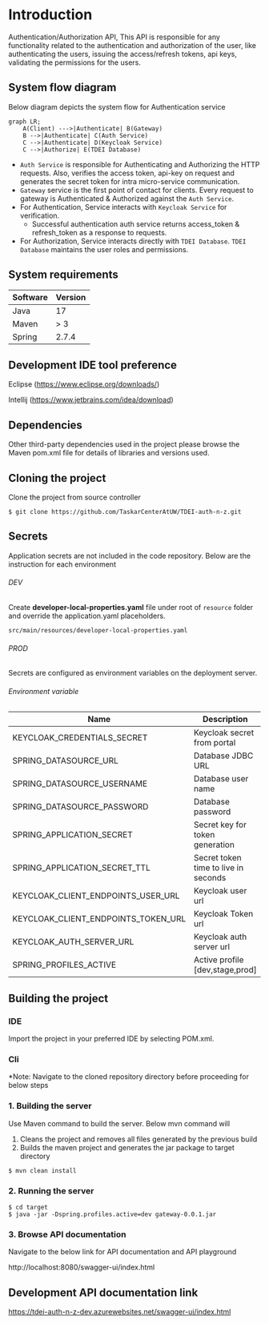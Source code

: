 # Introduction

Authentication/Authorization API, This API is responsible for any functionality related to the authentication and
authorization of
the
user, like authenticating the users, issuing the access/refresh tokens, api keys, validating the permissions for the
users.

## System flow diagram

Below diagram depicts the system flow for Authentication service

```mermaid
graph LR;
    A(Client) --->|Authenticate| B(Gateway) 
    B -->|Authenticate| C(Auth Service) 
    C -->|Authenticate| D(Keycloak Service)
    C -->|Authorize| E(TDEI Database)
```

- `Auth Service` is responsible for Authenticating and Authorizing the HTTP requests. Also, verifies the access token,
  api-key on request and generates the secret token
  for intra micro-service communication.
- `Gateway` service is the first point of contact for clients. Every request to gateway is Authenticated & Authorized
  against
  the `Auth Service`.
- For Authentication, Service interacts with `Keycloak Service` for verification.
    - Successful authentication auth service returns access_token & refresh_token as a response to requests.
- For Authorization, Service interacts directly with `TDEI Database`. `TDEI Database` maintains the user
  roles and permissions.

## System requirements

| Software | Version |
|----------|---------|
| Java     | 17      |
| Maven    | > 3     |
| Spring   | 2.7.4   |

## Development IDE tool preference

Eclipse (https://www.eclipse.org/downloads/)

Intellij (https://www.jetbrains.com/idea/download)

## Dependencies

Other third-party dependencies used in the project please browse the Maven pom.xml file for details of libraries and
versions used.

## Cloning the project

Clone the project from source controller

```shell
$ git clone https://github.com/TaskarCenterAtUW/TDEI-auth-n-z.git
```

## Secrets

Application secrets are not included in the code repository. Below are the instruction for each environment

###### DEV

Create **developer-local-properties.yaml** file under root of `resource` folder and override the application.yaml
placeholders.

```src/main/resources/developer-local-properties.yaml```

###### PROD

Secrets are configured as environment variables on the deployment server.

###### Environment variable

|  Name   | Description                          |
|-----|--------------------------------------|
|  KEYCLOAK_CREDENTIALS_SECRET | Keycloak secret from portal          |
|  SPRING_DATASOURCE_URL  | Database JDBC URL                    |
|  SPRING_DATASOURCE_USERNAME | Database user name                   |
|  SPRING_DATASOURCE_PASSWORD | Database password                    |
|  SPRING_APPLICATION_SECRET | Secret key for token generation      |
|  SPRING_APPLICATION_SECRET_TTL | Secret token time to live in seconds |
|  KEYCLOAK_CLIENT_ENDPOINTS_USER_URL | Keycloak user url                    |
|  KEYCLOAK_CLIENT_ENDPOINTS_TOKEN_URL | Keycloak Token url                   |
|  KEYCLOAK_AUTH_SERVER_URL | Keycloak auth server url             |
|  SPRING_PROFILES_ACTIVE | Active profile [dev,stage,prod]      |

## Building the project

### IDE

Import the project in your preferred IDE by selecting POM.xml.

### Cli

*Note: Navigate to the cloned repository directory before proceeding for below steps

### 1. Building the server

Use Maven command to build the server. Below mvn command will

1. Cleans the project and removes all files generated by the previous build
2. Builds the maven project and generates the jar package to target directory

```
$ mvn clean install
```

### 2. Running the server

```
$ cd target
$ java -jar -Dspring.profiles.active=dev gateway-0.0.1.jar
```

### 3. Browse API documentation

Navigate to the below link for API documentation and API playground

http://localhost:8080/swagger-ui/index.html

## Development API documentation link

https://tdei-auth-n-z-dev.azurewebsites.net/swagger-ui/index.html